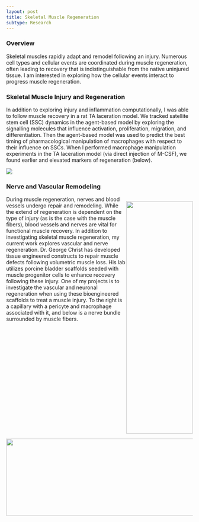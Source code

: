 ```yaml
---
layout: post
title: Skeletal Muscle Regeneration
subtype: Research
---
```


### Overview

Skeletal muscles rapidly adapt and remodel following an injury. 
Numerous cell types and cellular events are coordinated during muscle regeneration, often leading to recovery that 
is indistinguishable from the native uninjured tissue. 
I am interested in exploring how the cellular events interact to progress muscle regeneration.


### Skeletal Muscle Injury and Regeneration 
In addition to exploring injury and inflammation computationally, I was able to follow muscle recovery in a rat TA laceration model.
We tracked satellite stem cell (SSC) dynamics in the agent-based model by exploring the signalling molecules that influence activation, proliferation, migration, and differentiation.
Then the agent-based model was used to predict the best timing of pharmacological manipulation of macrophages with respect to their influence on SSCs.
When I performed macrophage manipulation experiments in the TA laceration model (via direct injection of M-CSF), we found earlier and elevated markers of regeneration (below).
<p><img src="{{ site.baseurl }}images/TA_SSCandcentralnuclei.png"></p>


### Nerve and Vascular Remodeling

<p style="float: right;"><img class="margined" src="{{ site.baseurl }}images/FDB_capillary_pericyte_mac2.png" width="180px" height="627px" ></p>

During muscle regeneration, nerves and blood vessels undergo repair and remodeling.
While the extend of regeneration is dependent on the type of injury (as is the case with the muscle fibers), 
blood vessels and nerves are vital for functional muscle recovery.
In addition to investigating skeletal muscle regeneration, my current work explores vascular and nerve regeneration.
Dr. George Christ has developed tissue engineered constructs to repair muscle defects following volumetric muscle loss.
His lab utilizes porcine bladder scaffolds seeded with muscle progenitor cells to enhance recovery following these injury.
One of my projects is to investigate the vascular and neuronal regeneration when using these bioengineered scaffolds to treat a muscle injury.
To the right is a capillary with a pericyte and macrophage associated with it, and below is a nerve bundle surrounded by muscle fibers.

<img  class="margined" src="{{ site.baseurl }}images/TA_nervebundle_20_3.png" width="510px" height="208px"/>


<div style="clear:right"> </dev>

